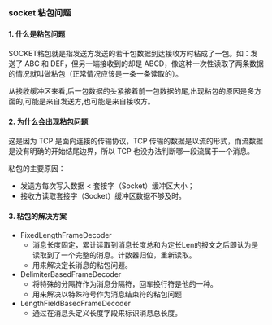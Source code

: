 ### socket 粘包问题

#### 1. 什么是粘包问题

SOCKET粘包就是指发送方发送的若干包数据到达接收方时粘成了一包。如：发送了 ABC 和 DEF，但另一端接收到的却是 ABCD，像这种一次性读取了两条数据的情况就叫做粘包（正常情况应该是一条一条读取的）。

从接收缓冲区来看,后一包数据的头紧接着前一包数据的尾,出现粘包的原因是多方面的,可能是来自发送方,也可能是来自接收方。

#### 2. 为什么会出现粘包问题

这是因为 TCP 是面向连接的传输协议，TCP 传输的数据是以流的形式，而流数据是没有明确的开始结尾边界，所以 TCP 也没办法判断哪一段流属于一个消息。

粘包的主要原因：

- 发送方每次写入数据 < 套接字（Socket）缓冲区大小；
- 接收方读取套接字（Socket）缓冲区数据不够及时。

#### 3. 粘包的解决方案

- FixedLengthFrameDecoder
  - 消息长度固定，累计读取到消息长度总和为定长Len的报文之后即认为是读取到了一个完整的消息。计数器归位，重新读取。
  - 用来解决定长消息的粘包问题。
- DelimiterBasedFrameDecoder
  - 将特殊的分隔符作为消息分隔符，回车换行符是他的一种。
  - 用来解决以特殊符号作为消息结束符的粘包问题
- LengthFieldBasedFrameDecoder 
  - 通过在消息头定义长度字段来标识消息总长度。